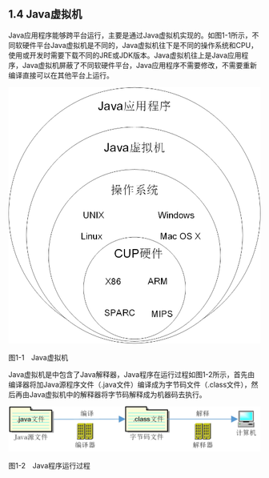 ## 1.4 Java虚拟机

Java应用程序能够跨平台运行，主要是通过Java虚拟机实现的。如图1-1所示，不同软硬件平台Java虚拟机是不同的，Java虚拟机往下是不同的操作系统和CPU，使用或开发时需要下载不同的JRE或JDK版本。Java虚拟机往上是Java应用程序，Java虚拟机屏蔽了不同软硬件平台，Java应用程序不需要修改，不需要重新编译直接可以在其他平台上运行。

![1-1](../assets/1-1.jpg)


图1-1　Java虚拟机

Java虚拟机是中包含了Java解释器，Java程序在运行过程如图1-2所示，首先由编译器将加Java源程序文件（.java文件）编译成为字节码文件（.class文件），然后再由Java虚拟机中的解释器将字节码解释成为机器码去执行。

![](../assets/1-2.jpg)

图1-2　Java程序运行过程